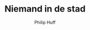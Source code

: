 ---
title: "Niemand in de stad"
author: "Philip Huff"
isbn: ""
isbn13: "9789403103709"
rating: "2"
publisher: "De Bezige Bij"
pages: "348"
publishYear: "2018"
read: "2019"
goodreads_id: "42598647"
---